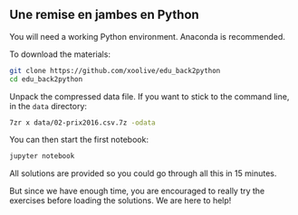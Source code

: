 ## Une remise en jambes en Python

You will need a working Python environment. Anaconda is recommended.

To download the materials:
```sh
git clone https://github.com/xoolive/edu_back2python
cd edu_back2python
```

Unpack the compressed data file. If you want to stick to the command line, in the `data` directory:
```sh
7zr x data/02-prix2016.csv.7z -odata
```

You can then start the first notebook:
```sh
jupyter notebook
```

All solutions are provided so you could go through all this in 15 minutes.

But since we have enough time, you are encouraged to really try the exercises before loading the solutions. We are here to help!

